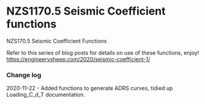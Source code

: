 # NZS1170.5 Seismic Coefficient functions
NZS170.5 Seismic Coefficient Functions

Refer to this series of blog posts for details on use of these functions, enjoy!
https://engineervsheep.com/2020/seismic-coefficient-1/

### Change log

2020-11-22 - Added functions to generate ADRS curves, tidied up Loading_C_d_T documentation.
